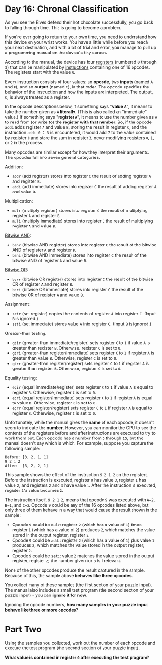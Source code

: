 # Day 16: Chronal Classification
As you see the Elves defend their hot chocolate successfully, you go back to falling through time. This is going to 
become a problem.

If you're ever going to return to your own time, you need to understand how this device on your wrist works. You have a 
little while before you reach your next destination, and with a bit of trial and error, you manage to pull up a 
programming manual on the device's tiny screen.

According to the manual, the device has four [registers](https://en.wikipedia.org/wiki/Hardware_register) (numbered `0` 
through `3`) that can be manipulated by 
[instructions](https://en.wikipedia.org/wiki/Instruction_set_architecture#Instructions) containing one of 16 opcodes. 
The registers start with the value `0`.

Every instruction consists of four values: an **opcode**, two **inputs** (named `A` and `B`), and an **output** (named 
`C`), in that order. The opcode specifies the behavior of the instruction and how the inputs are interpreted. The 
output, `C`, is always treated as a register.

In the opcode descriptions below, if something says "**value `A`**", it means to take the number given as `A` 
**literally**. (This is also called an "immediate" value.) If something says "**register `A`**", it means to use the 
number given as `A` to read from (or write to) the **register with that number**. So, if the opcode `addi` adds register 
`A` and value `B`, storing the result in register `C`, and the instruction `addi 0 7 3` is encountered, it would add `7` 
to the value contained by register `0` and store the sum in register `3`, never modifying registers `0`, `1`, or `2` in 
the process.

Many opcodes are similar except for how they interpret their arguments. The opcodes fall into seven general categories:

Addition:
* `addr` (add register) stores into register `C` the result of adding register `A` and register `B`.
* `addi` (add immediate) stores into register `C` the result of adding register `A` and value `B`.

Multiplication:
* `mulr` (multiply register) stores into register `C` the result of multiplying register `A` and register `B`.
* `muli` (multiply immediate) stores into register `C` the result of multiplying register `A` and value `B`.

[Bitwise AND](https://en.wikipedia.org/wiki/Bitwise_AND):
* `banr` (bitwise AND register) stores into register `C` the result of the bitwise AND of register `A` and register `B`.
* `bani` (bitwise AND immediate) stores into register `C` the result of the bitwise AND of register `A` and value `B`.

[Bitwise OR](https://en.wikipedia.org/wiki/Bitwise_OR):
* `borr` (bitwise OR register) stores into register `C` the result of the bitwise OR of register `A` and register `B`.
* `bori` (bitwise OR immediate) stores into register `C` the result of the bitwise OR of register `A` and value `B`.

Assignment:
* `setr` (set register) copies the contents of register `A` into register `C`. (Input `B` is ignored.)
* `seti` (set immediate) stores value `A` into register `C`. (Input `B` is ignored.)

Greater-than testing:
* `gtir` (greater-than immediate/register) sets register `C` to `1` if value `A` is greater than register `B`. 
Otherwise, register `C` is set to `0`.
* `gtri` (greater-than register/immediate) sets register `C` to `1` if register `A` is greater than value `B`. 
Otherwise, register `C` is set to `0`.
* `gtrr` (greater-than register/register) sets register `C` to `1` if register `A` is greater than register `B`. 
Otherwise, register `C` is set to `0`.

Equality testing:
* `eqir` (equal immediate/register) sets register `C` to `1` if value `A` is equal to register `B`. Otherwise, register 
`C` is set to `0`.
* `eqri` (equal register/immediate) sets register `C` to `1` if register `A` is equal to value `B`. Otherwise, register 
`C` is set to `0`.
* `eqrr` (equal register/register) sets register `C` to `1` if register `A` is equal to register `B`. Otherwise, 
register `C` is set to `0`.

Unfortunately, while the manual gives the **name** of each opcode, it doesn't seem to indicate the **number**. However, 
you can monitor the CPU to see the contents of the registers before and after instructions are executed to try to work 
them out. Each opcode has a number from `0` through `15`, but the manual doesn't say which is which. For example, 
suppose you capture the following sample:
```
Before: [3, 2, 1, 1]
9 2 1 2
After:  [3, 2, 2, 1]
```
This sample shows the effect of the instruction `9 2 1 2` on the registers. Before the instruction is executed, register 
`0` has value `3`, register `1` has value `2`, and registers `2` and `3` have value `1`. After the instruction is 
executed, register `2`'s value becomes `2`.

The instruction itself, `9 2 1 2`, means that opcode `9` was executed with `A=2`, `B=1`, and `C=2`. Opcode `9` could be 
any of the 16 opcodes listed above, but only three of them behave in a way that would cause the result shown in the 
sample:
* Opcode `9` could be `mulr`: register `2` (which has a value of `1`) times register `1` (which has a value of `2`) 
produces `2`, which matches the value stored in the output register, register `2`.
* Opcode `9` could be `addi`: register `2` (which has a value of `1`) plus value `1` produces `2`, which matches the 
value stored in the output register, register `2`.
* Opcode `9` could be `seti`: value `2` matches the value stored in the output register, register `2`; the number given 
for `B` is irrelevant.

None of the other opcodes produce the result captured in the sample. Because of this, the sample above **behaves like 
three opcodes**.

You collect many of these samples (the first section of your puzzle input). The manual also includes a small test 
program (the second section of your puzzle input) - you can **ignore it for now**.

Ignoring the opcode numbers, **how many samples in your puzzle input behave like three or more opcodes**?

# Part Two
Using the samples you collected, work out the number of each opcode and execute the test program (the second section of 
your puzzle input).

**What value is contained in register `0` after executing the test program**?
